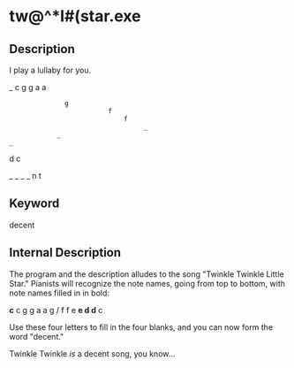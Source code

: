 # tw@^*l#(star.exe

Description
------------

I play a lullaby for you.

_
    c
         g
                    g
                              a
             a

                  g
                             f
                                 f
                                      _
                _
    _
d
    c

_ _ _ _ n t

Keyword
---------
decent

Internal Description
--------------------
The program and the description alludes to the song "Twinkle Twinkle Little Star."
Pianists will recognize the note names, going from top to bottom, with note names filled in in bold:

**c** c g g a a g / f f e **e d d** c

Use these four letters to fill in the four blanks, and you can now form the word "decent."

Twinkle Twinkle *is* a decent song, you know...
